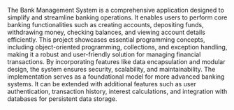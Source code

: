 The Bank Management System is a comprehensive application designed to simplify and streamline banking operations. It enables users to perform core banking functionalities such as creating accounts, depositing funds, withdrawing money, checking balances, and viewing account details efficiently.
This project showcases essential programming concepts, including object-oriented programming, collections, and exception handling, making it a robust and user-friendly solution for managing financial transactions. By incorporating features like data encapsulation and modular design, the system ensures security, scalability, and maintainability.
The implementation serves as a foundational model for more advanced banking systems. It can be extended with additional features such as user authentication, transaction history, interest calculations, and integration with databases for persistent data storage.
